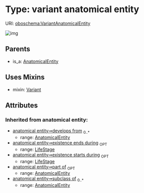 
# Type: variant anatomical entity




URI: [oboschema:VariantAnatomicalEntity](http://purl.obolibrary.org/oboschema/VariantAnatomicalEntity)


![img](http://yuml.me/diagram/nofunky;dir:TB/class/[VariantAnatomicalEntity]uses%20-.->[Variant],[AnatomicalEntity]^-[VariantAnatomicalEntity],[Variant],[LifeStage],[AnatomicalEntity])

## Parents

 *  is_a: [AnatomicalEntity](AnatomicalEntity.md)

## Uses Mixins

 *  mixin: [Variant](Variant.md)

## Attributes


### Inherited from anatomical entity:

 * [anatomical entity➞develops from](anatomical_entity_develops_from.md)  <sub>0..*</sub>
    * range: [AnatomicalEntity](AnatomicalEntity.md)
 * [anatomical entity➞existence ends during](anatomical_entity_existence_ends_during.md)  <sub>OPT</sub>
    * range: [LifeStage](LifeStage.md)
 * [anatomical entity➞existence starts during](anatomical_entity_existence_starts_during.md)  <sub>OPT</sub>
    * range: [LifeStage](LifeStage.md)
 * [anatomical entity➞part of](anatomical_entity_part_of.md)  <sub>OPT</sub>
    * range: [AnatomicalEntity](AnatomicalEntity.md)
 * [anatomical entity➞subclass of](anatomical_entity_subclass_of.md)  <sub>0..*</sub>
    * range: [AnatomicalEntity](AnatomicalEntity.md)

